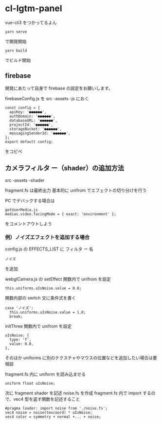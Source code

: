 # cl-lgtm-panel

vue-cli3 をつかってるよん

```
yarn serve
```

で開発開始

```
yarn build
```

でビルド開始

## firebase

開発にあたって自身で firebase の設定をお願いします。

firebaseConfig.js を
src
-assets
-js
におく

```
const config = {
  apiKey: '●●●●●●',
  authDomain: '●●●●●●',
  databaseURL: '●●●●●●',
  projectId: '●●●●●●',
  storageBucket: '●●●●●●',
  messagingSenderId: '●●●●●●',
};
export default config;

```

をコピペ

## カメラフィルタ ー（shader）の追加方法

src
-assets
-shader

fragment.fs は最終出力
基本的に unifrom でエフェクトの切り分けを行う

PC でデバックする場合は

```
getUserMedia.js
medias.video.facingMode = { exact: 'environment' };
```

をコメントアウトしよう

### 例）ノイズエフェクトを追加する場合

config.js の EFFECTS_LIST に
フィルタ ー 名

```
ノイズ
```

を追加

webglCamera.js の setEffect 関数内で unifrom を設定

```
this.uniforms.uIsNoise.value = 0.0;
```

関数内部の switch 文に条件式を書く

```
case 'ノイズ':
  this.uniforms.uIsNoise.value = 1.0;
  break;
```

initThree 関数内で unifrom を設定

```
uIsNoise: {
  type: 'f',
  value: 0.0,
},
```

そのほか uniforms に別のテクスチャやマウスの位置などを追加したい場合は要相談

fragment.fs 内に uniform を読み込ませる

```
uniform float uIsNoise;
```

次に fragment shader を記述
noise.fs を作成
fragment.fs 内で import するので、vec4 型を返す関数を記述すること

```
#pragma loader: import noise from './noise.fs';
vec4 noise = noise(texcoord) * uIsNoise;
vec4 color = symmetry + normal +... + noise;
```
